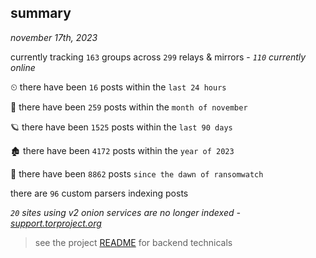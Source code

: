 
## summary
_november 17th, 2023_

currently tracking `163` groups across `299` relays & mirrors - _`110` currently online_

⏲ there have been `16` posts within the `last 24 hours`

🦈 there have been `259` posts within the `month of november`

🪐 there have been `1525` posts within the `last 90 days`

🏚 there have been `4172` posts within the `year of 2023`

🦕 there have been `8862` posts `since the dawn of ransomwatch`

there are `96` custom parsers indexing posts

_`20` sites using v2 onion services are no longer indexed - [support.torproject.org](https://support.torproject.org/onionservices/v2-deprecation/)_

> see the project [README](https://github.com/joshhighet/ransomwatch#ransomwatch--) for backend technicals
